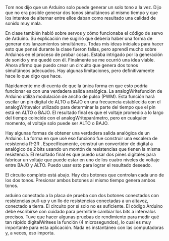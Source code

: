 Tom nos dijo que un Arduino solo puede generar un solo tono a la vez. Dijo que no era posible generar dos tonos simultáneos al mismo tiempo y que los intentos de alternar entre ellos daban como resultado una calidad de sonido muy mala.

En clase también habló sobre servos y cómo funcionaba el código de servo de Arduino. Su explicación me sugirió que debería haber una forma de generar dos lanzamientos simultáneos. Todas mis ideas iniciales para hacer esto que pensé durante la clase fueron fallas, pero aprendí mucho sobre Arduinos en el proceso de probar cosas. Estaba intrigado por la generación de sonido y me quedé con él. Finalmente se me ocurrió una idea viable. Ahora afirmo que puedo crear un circuito que genera dos tonos simultáneos adecuados. Hay algunas limitaciones, pero definitivamente hace lo que digo que hace.

Rápidamente me di cuenta de que la única forma en que esto podría funcionar es con una verdadera salida analógica. La analogWritefunción de Arduino utiliza modulación de ancho de pulso (PWM). Esta función hará oscilar un pin digital de ALTO a BAJO en una frecuencia establecida con el analogWritevalor utilizado para determinar la parte del tiempo que el pin está en ALTO o BAJO. El resultado final es que el voltaje promedio a lo largo del tiempo coincide con el analogWriteparámetro, pero en cualquier momento, el voltaje solo puede ser ALTO o BAJO.

Hay algunas formas de obtener una verdadera salida analógica de un Arduino. La forma en que usé eso funcionó fue construir una escalera de resistencia R-2R . Específicamente, construí un convertidor de digital a analógico de 2 bits usando un montón de resistencias que tienen la misma resistencia. El resultado final es que puedo usar dos pines digitales para fabricar un voltaje que puede estar en uno de los cuatro niveles de voltaje entre BAJO y ALTO. Puedo usar esto para lograr el resultado deseado.

El circuito completo está abajo. Hay dos botones que controlan cada uno de los dos tonos. Presionar ambos botones al mismo tiempo genera ambos tonos.

arduino conectado a la placa de prueba con dos botones conectados con resistencias pull-up y un lío de resistencias conectadas a un altavoz, conectado a tierra.
El circuito por sí solo no es suficiente. El código Arduino debe escribirse con cuidado para permitirle cambiar los bits a intervalos precisos. Tuve que hacer algunas pruebas de rendimiento para medir qué tan rápido digitalWritees la función (4 microsegundos), lo cual es muy importante para esta aplicación. Nada es instantáneo con las computadoras y, a veces, eso importa.
